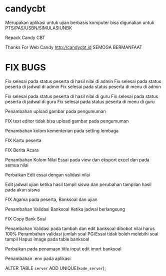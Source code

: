 # candycbt
Merupakan aplikasi untuk ujian berbasis komputer 
bisa digunakan untuk PTS/PAS/USBN/SIMULASIUNBK

Repack Candy CBT

Thanks For Web Candy http://candycbt.id
SEMOGA BERMANFAAT

# FIX BUGS

Fix selesai pada status peserta di hasil nilai di admin
Fix selesai pada status peserta di jadwal di admin
Fix selesai pada status peserta di menu di admin

Fix selesai pada status peserta di hasil nilai di guru
Fix selesai pada status peserta di jadwal di guru
Fix selesai pada status peserta di menu di guru

Penambahan upload gambar pada pengumuman

FIX text editor tidak bisa upload gambar pada pengumuman

Penambahan kolom kementerian pada setting lembaga

FIX Kartu peserta

FIX Berita Acara

Penambahan Kolom Nilai Essai pada view dan eksport excel dan pada semua nilai

Perbaikan Edit essai dengan validasi nilai

Edit jadwal ujian ketika hasil tampil siswa dan perubahan tampilan hasil pada akun siswa

FIX Agama pada peserta, Banksoal dan ujian

Penambahan Validasi Banksoal Ketika jadwal berlangsung

FIX Copy Bank Soal

Penambahan Validasi pada tambah dan edit banksoal dibobot nilai harus 100%
Penambahan validasi jumlah soal PG/Essai tidak boleh melebihi soal tampil
Hapus Image pada table banksoal

Perbaikan pada penamaan title input edit imort banksoal

Penambahan .env pada aplikasi

ALTER TABLE `server` ADD UNIQUE(`kode_server`); 
